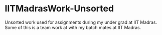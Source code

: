 # IITMadrasWork-Unsorted
Unsorted work used for assignments during my under grad at IIT Madras.
Some of this is a team work at with my batch mates at IIT Madras.
